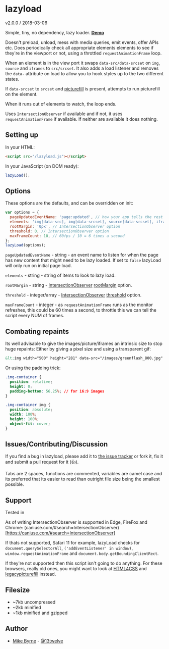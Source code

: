 # lazyload

v2.0.0 / 2018-03-06

Simple, tiny, no dependency, lazy loader. **[Demo](http://lazyload.dev.area17.com/)**

Doesn't preload, unload, mess with media queries, emit events, offer APIs etc.
Does periodically check all appropriate elements elements to see if they're in the viewport or not, using a throttled `requestAnimationFrame` loop.

When an element is in the view port it swaps `data-src/data-srcset` on `img`, `source` and `iframes` to `src/srcset`. It also adds a load listener and removes the `data-` attribute on load to allow you to hook styles up to the two different states.

If `data-srcset` to `srcset` and [picturefill](https://github.com/scottjehl/picturefill) is present, attempts to run picturefill on the element.

When it runs out of elements to watch, the loop ends.

Uses `IntersectionObserver` if available and if not, it uses `requestAnimationFrame` if available. If neither are available it does nothing.

## Setting up

In your HTML:

```HTML
<script src="/lazyload.js"></script>
```

In your JavaScript (on DOM ready):

```JavaScript
lazyLoad();
```

## Options

These options are the defaults, and can be overridden on init:

```JavaScript
var options = {
  pageUpdatedEventName: 'page:updated', // how your app tells the rest of the app an update happened
  elements: 'img[data-src], img[data-srcset], source[data-srcset], iframe[data-src], video[data-src]', // maybe you just want images?
  rootMargin: '0px', // IntersectionObserver option
  threshold: 0, // IntersectionObserver option
  maxFrameCount: 10, // 60fps / 10 = 6 times a second
};
lazyLoad(options);
```

`pageUpdatedEventName` - string - an event name to listen for when the page has new content that might need to be lazy loaded. If set to `false` lazyLoad will only run on initial page load.

`elements` - string - string of items to look to lazy load.

`rootMargin` - string - [IntersectionObserver](https://developer.mozilla.org/en-US/docs/Web/API/IntersectionObserver/IntersectionObserver) [rootMargin](https://developer.mozilla.org/en-US/docs/Web/API/IntersectionObserver/rootMargin) option.

`threshold` - integer/array - [IntersectionObserver](https://developer.mozilla.org/en-US/docs/Web/API/IntersectionObserver/IntersectionObserver) [threshold](https://developer.mozilla.org/en-US/docs/Web/API/IntersectionObserver/thresholds) option.

`maxFrameCount` - integer - as `requestAnimationFrame` runs as the monitor refreshes, this could be 60 times a second, to throttle this we can tell the script every NUM of frames.

## Combating repaints

Its well advisable to give the images/picture/iframes an intrinsic size to stop huge repaints: Either by giving a pixel size and using a transparent gif:

```HTML
&lt;img width="500" height="281" data-src="/images/greenflash_800.jpg" src="data:image/gif;base64,R0lGODlhAQABAAAAACH5BAEKAAEALAAAAAABAAEAAAICTAEAOw=="&gt;
```

Or using the padding trick:

```CSS
.img-container {
  position: relative;
  height: 0;
  padding-bottom: 56.25%; // for 16:9 images
}

.img-container img {
  position: absolute;
  width: 100%;
  height: 100%;
  object-fit: cover;
}
```

## Issues/Contributing/Discussion

If you find a bug in lazyload, please add it to [the issue tracker](https://github.com/area17/lazyload/issues) or fork it, fix it and submit a pull request for it (👍).

Tabs are 2 spaces, functions are commented, variables are camel case and its preferred that its easier to read than outright file size being the smallest possible.

## Support

Tested in

As of writing IntersectionObserver is supported in Edge, FireFox and Chrome: (caniuse.com/#search=IntersectionObserver)[https://caniuse.com/#search=IntersectionObserver]

If thats not supported, Safari 11 for example, lazyLoad checks for `document.querySelectorAll`, `('addEventListener' in window)`, `window.requestAnimationFrame` and `document.body.getBoundingClientRect`.

If they're not supported then this script isn't going to do anything. For these browsers, really old ones, you might want to look at [HTML4CSS](https://github.com/area17/html4css) and [legacypicturefill](https://github.com/area17/legacypicturefill) instead.


## Filesize

* ~7kb uncompressed
* ~2kb minified
* ~1kb minified and gzipped

## Author

* [Mike Byrne](https://github.com/13twelve) - [@13twelve](https://twitter.com/13twelve)
